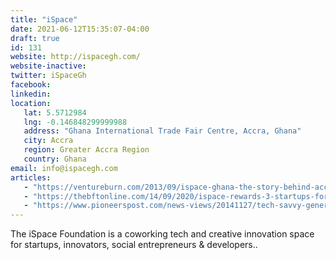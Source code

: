 ```yaml
---
title: "iSpace"
date: 2021-06-12T15:35:07-04:00
draft: true
id: 131
website: http://ispacegh.com/
website-inactive: 
twitter: iSpaceGh
facebook: 
linkedin: 
location: 
   lat: 5.5712984
   lng: -0.146848299999988
   address: "Ghana International Trade Fair Centre, Accra, Ghana"
   city: Accra
   region: Greater Accra Region
   country: Ghana
email: info@ispacegh.com
articles:
   - "https://ventureburn.com/2013/09/ispace-ghana-the-story-behind-accras-newest-innovation-centre-and-tech-hub/"
   - "https://thebftonline.com/14/09/2020/ispace-rewards-3-startups-for-excelling-at-accra-spintex-startup-summit-hub/"
   - "https://www.pioneerspost.com/news-views/20141127/tech-savvy-generation-has-ghana-their-fingertips"
---
```

The iSpace Foundation is a coworking tech and creative innovation space for startups, innovators, social entrepreneurs & developers..  
